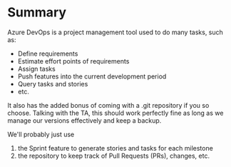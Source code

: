 # Summary
Azure DevOps is a project management tool used to do many tasks, such as:
- Define requirements
- Estimate effort points of requirements
- Assign tasks
- Push features into the current development period
- Query tasks and stories
- etc.

It also has the added bonus of coming with a .git repository if you so choose. 
Talking with the TA, this should work perfectly fine as long as we manage our versions effectively and keep a backup.

We'll probably just use 
1. the Sprint feature to generate stories and tasks for each milestone
2. the repository to keep track of Pull Requests (PRs), changes, etc.